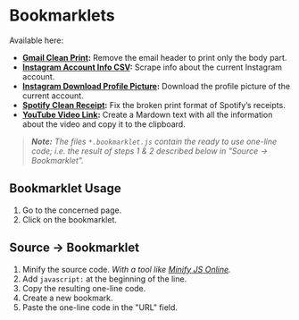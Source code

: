 # Bookmarklets

Available here:

* **[Gmail Clean Print](gmail-clean-print.js):** Remove the email header to print only the body part.
* **[Instagram Account Info CSV](instagram-account-info-csv.js):** Scrape info about the current Instagram account.
* **[Instagram Download Profile Picture](instagram-download-profile-picture.js):** Download the profile picture of the current account.
* **[Spotify Clean Receipt](spotify-clean-receipt.js):** Fix the broken print format of Spotify’s receipts.
* **[YouTube Video Link](youtube-video-link.js):** Create a Mardown text with all the information about the video and copy it to the clipboard.

> _**Note:** The files `*.bookmarklet.js` contain the ready to use one-line code;
> i.e. the result of steps 1 & 2 described below in "Source → Bookmarklet"._


## Bookmarklet Usage

1. Go to the concerned page.
2. Click on the bookmarklet.


## Source → Bookmarklet

1. Minify the source code. _With a tool like [Minify JS Online](https://minify-js.com/)._
2. Add `javascript:` at the beginning of the line.
3. Copy the resulting one-line code.
4. Create a new bookmark.
5. Paste the one-line code in the "URL" field.
